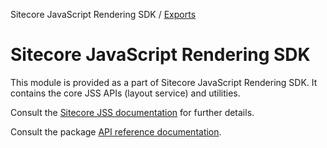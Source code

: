 Sitecore JavaScript Rendering SDK / [Exports](modules.md)

# Sitecore JavaScript Rendering SDK 

This module is provided as a part of Sitecore JavaScript Rendering SDK. It contains the core JSS APIs (layout service) and utilities.

Consult the [Sitecore JSS documentation](https://jss.sitecore.com) for further details.

Consult the package [API reference documentation](/ref-docs/sitecore-jss/).
